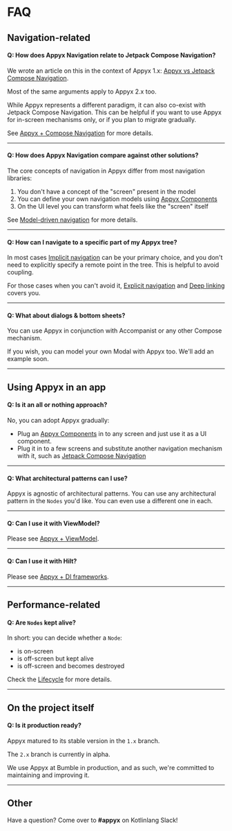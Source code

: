 # FAQ


## Navigation-related

#### **Q: How does Appyx Navigation relate to Jetpack Compose Navigation?**

We wrote an article on this in the context of Appyx 1.x: [Appyx vs Jetpack Compose Navigation](https://medium.com/bumble-tech/appyx-vs-jetpack-compose-navigation-b91bd23369f2).

Most of the same arguments apply to Appyx 2.x too.

While Appyx represents a different paradigm, it can also co-exist with Jetpack Compose Navigation. This can be helpful if you want to use Appyx for in-screen mechanisms only, or if you plan to migrate gradually.

See [Appyx + Compose Navigation](navigation/integrations/compose-navigation.md) for more details.

---

#### **Q: How does Appyx Navigation compare against other solutions?**

The core concepts of navigation in Appyx differ from most navigation libraries: 

1. You don't have a concept of the "screen" present in the model
2. You can define your own navigation models using [Appyx Components](components/index.md)
3. On the UI level you can transform what feels like the "screen" itself

See [Model-driven navigation](navigation/concepts/model-driven-navigation.md) for more details.

---


#### **Q: How can I navigate to a specific part of my Appyx tree?**

In most cases [Implicit navigation](navigation/concepts/implicit-navigation.md) can be your primary choice, and you don't need to explicitly specify a remote point in the tree. This is helpful to avoid coupling.

For those cases when you can't avoid it, [Explicit navigation](navigation/concepts/explicit-navigation.md) and [Deep linking](navigation/concepts/deep-linking.md) covers you.

---


#### **Q: What about dialogs & bottom sheets?**

You can use Appyx in conjunction with Accompanist or any other Compose mechanism.

If you wish, you can model your own Modal with Appyx too. We'll add an example soon.


---


## Using Appyx in an app


#### **Q: Is it an all or nothing approach?**

No, you can adopt Appyx gradually:

- Plug an [Appyx Components](components/index.md) in to any screen and just use it as a UI component.
- Plug it in to a few screens and substitute another navigation mechanism with it, such as [Jetpack Compose Navigation](navigation/integrations/compose-navigation.md)

---

#### **Q: What architectural patterns can I use?**

Appyx is agnostic of architectural patterns. You can use any architectural pattern in the `Nodes` you'd like. You can even use a different one in each.

---

#### **Q: Can I use it with ViewModel?**

Please see [Appyx + ViewModel](navigation/integrations/viewmodel.md).

---


#### **Q: Can I use it with Hilt?**

Please see [Appyx + DI frameworks](navigation/integrations/di-frameworks.md).

---

## Performance-related

#### **Q: Are `Nodes` kept alive?**

In short: you can decide whether a `Node`:

- is on-screen
- is off-screen but kept alive
- is off-screen and becomes destroyed

Check the [Lifecycle](navigation/features/lifecycle.md#on-screen-off-screen) for more details.

---


## On the project itself

#### **Q: Is it production ready?**

Appyx matured to its stable version in the `1.x` branch. 

The `2.x` branch is currently in alpha. 

We use Appyx at Bumble in production, and as such, we're committed to maintaining and improving it.

---

## Other

Have a question? Come over to **#appyx** on Kotlinlang Slack!
